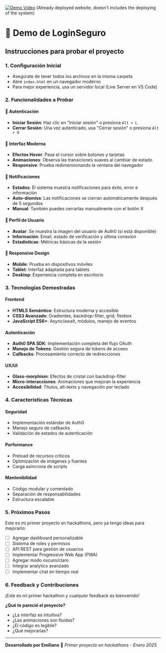 [![Demo Video](https://img.youtube.com/vi/dTuCj1Ej3Y4/0.jpg)]([https://youtu.be/r2c39OEf0aE]) (Already deployed website, doesn't includes the deploying of the system)

# 🚀 Demo de LoginSeguro

## Instrucciones para probar el proyecto

### 1. Configuración Inicial
- Asegúrate de tener todos los archivos en la misma carpeta
- Abre `index.html` en un navegador moderno
- Para mejor experiencia, usa un servidor local (Live Server en VS Code)

### 2. Funcionalidades a Probar

#### 🔐 Autenticación
- **Iniciar Sesión**: Haz clic en "Iniciar sesión" o presiona `Alt + L`
- **Cerrar Sesión**: Una vez autenticado, usa "Cerrar sesión" o presiona `Alt + O`

#### 🎨 Interfaz Moderna
- **Efectos Hover**: Pasa el cursor sobre botones y tarjetas
- **Animaciones**: Observa las transiciones suaves al cambiar de estado
- **Responsive**: Prueba redimensionando la ventana del navegador

#### 🔔 Notificaciones
- **Estados**: El sistema muestra notificaciones para éxito, error e información
- **Auto-dismiss**: Las notificaciones se cierran automáticamente después de 5 segundos
- **Manual**: También puedes cerrarlas manualmente con el botón X

#### 👤 Perfil de Usuario
- **Avatar**: Se muestra la imagen del usuario de Auth0 (si está disponible)
- **Información**: Email, estado de verificación y última conexión
- **Estadísticas**: Métricas básicas de la sesión

#### 📱 Responsive Design
- **Mobile**: Prueba en dispositivos móviles
- **Tablet**: Interfaz adaptada para tablets
- **Desktop**: Experiencia completa en escritorio

### 3. Tecnologías Demostradas

#### Frontend
- **HTML5 Semántico**: Estructura moderna y accesible
- **CSS3 Avanzado**: Gradientes, backdrop-filter, grid, flexbox
- **JavaScript ES6+**: Async/await, módulos, manejo de eventos

#### Autenticación
- **Auth0 SPA SDK**: Implementación completa del flujo OAuth
- **Manejo de Tokens**: Gestión segura de tokens de acceso
- **Callbacks**: Procesamiento correcto de redirecciones

#### UX/UI
- **Glass-morphism**: Efectos de cristal con backdrop-filter
- **Micro-interacciones**: Animaciones que mejoran la experiencia
- **Accesibilidad**: Títulos, alt-texts y navegación por teclado

### 4. Características Técnicas

#### Seguridad
- Implementación estándar de Auth0
- Manejo seguro de callbacks
- Validación de estados de autenticación

#### Performance
- Preload de recursos críticos
- Optimización de imágenes y fuentes
- Carga asíncrona de scripts

#### Mantenibilidad
- Código modular y comentado
- Separación de responsabilidades
- Estructura escalable

### 5. Próximos Pasos

Este es mi primer proyecto en hackathons, pero ya tengo ideas para mejorarlo:

- [ ] Agregar dashboard personalizable
- [ ] Sistema de roles y permisos
- [ ] API REST para gestión de usuarios
- [ ] Implementar Progressive Web App (PWA)
- [ ] Agregar modo oscuro/claro
- [ ] Integrar analytics avanzado
- [ ] Implementar chat en tiempo real

### 6. Feedback y Contribuciones

¡Este es mi primer hackathon y cualquier feedback es bienvenido!

**¿Qué te pareció el proyecto?**
- ¿La interfaz es intuitiva?
- ¿Las animaciones son fluidas?
- ¿El código es legible?
- ¿Qué mejorarías?

---

**Desarrollado por Emiliano** 🚀
*Primer proyecto en hackathons - Enero 2025*
